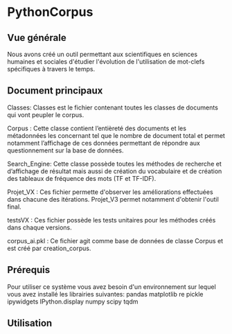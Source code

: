 # PythonCorpus

## Vue générale

Nous avons créé un outil permettant aux scientifiques en sciences humaines et sociales d'étudier l'évolution de l'utilisation de mot-clefs spécifiques à travers le temps.

## Document principaux

Classes: Classes est le fichier contenant toutes les classes de documents qui vont peupler le corpus.

Corpus : Cette classe contient l’entièreté des documents et les métadonnées les concernant tel que le nombre de document total et permet notamment l’affichage de ces données permettant de  répondre aux questionnement sur la base de données.

Search_Engine: Cette classe possède toutes les méthodes de recherche et d’affichage de résultat mais aussi de création du vocabulaire et de création des tableaux de fréquence des mots (TF et TF-IDF).

Projet_VX : Ces fichier permette d'observer les améliorations effectuées dans chacune des itérations. Projet_V3 permet notamment d'obtenir l'outil final.

testsVX : Ces fichier possède les tests unitaires pour les méthodes créés dans chaque versions.

corpus_ai.pkl : Ce fichier agit comme base de données de classe Corpus et est créé par creation_corpus.

## Prérequis

Pour utiliser ce système vous avez besoin d'un environnement sur lequel vous avez installé les librairies suivantes:
    pandas
    matplotlib
    re
    pickle
    ipywidgets
    IPython.display
    numpy
    scipy
    tqdm

## Utilisation
